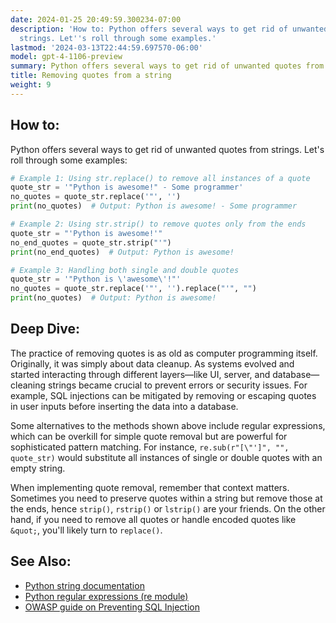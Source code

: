 ```yaml
---
date: 2024-01-25 20:49:59.300234-07:00
description: 'How to: Python offers several ways to get rid of unwanted quotes from
  strings. Let''s roll through some examples.'
lastmod: '2024-03-13T22:44:59.697570-06:00'
model: gpt-4-1106-preview
summary: Python offers several ways to get rid of unwanted quotes from strings.
title: Removing quotes from a string
weight: 9
---
```


## How to:
Python offers several ways to get rid of unwanted quotes from strings. Let's roll through some examples:

```Python
# Example 1: Using str.replace() to remove all instances of a quote
quote_str = '"Python is awesome!" - Some programmer'
no_quotes = quote_str.replace('"', '')
print(no_quotes)  # Output: Python is awesome! - Some programmer

# Example 2: Using str.strip() to remove quotes only from the ends
quote_str = "'Python is awesome!'"
no_end_quotes = quote_str.strip("'")
print(no_end_quotes)  # Output: Python is awesome!

# Example 3: Handling both single and double quotes
quote_str = '"Python is \'awesome\'!"'
no_quotes = quote_str.replace('"', '').replace("'", "")
print(no_quotes)  # Output: Python is awesome!
```

## Deep Dive:
The practice of removing quotes is as old as computer programming itself. Originally, it was simply about data cleanup. As systems evolved and started interacting through different layers—like UI, server, and database—cleaning strings became crucial to prevent errors or security issues. For example, SQL injections can be mitigated by removing or escaping quotes in user inputs before inserting the data into a database.

Some alternatives to the methods shown above include regular expressions, which can be overkill for simple quote removal but are powerful for sophisticated pattern matching. For instance, `re.sub(r"[\"']", "", quote_str)` would substitute all instances of single or double quotes with an empty string.

When implementing quote removal, remember that context matters. Sometimes you need to preserve quotes within a string but remove those at the ends, hence `strip()`, `rstrip()` or `lstrip()` are your friends. On the other hand, if you need to remove all quotes or handle encoded quotes like `&quot;`, you'll likely turn to `replace()`.

## See Also:
- [Python string documentation](https://docs.python.org/3/library/string.html)
- [Python regular expressions (re module)](https://docs.python.org/3/library/re.html)
- [OWASP guide on Preventing SQL Injection](https://owasp.org/www-community/attacks/SQL_Injection)
